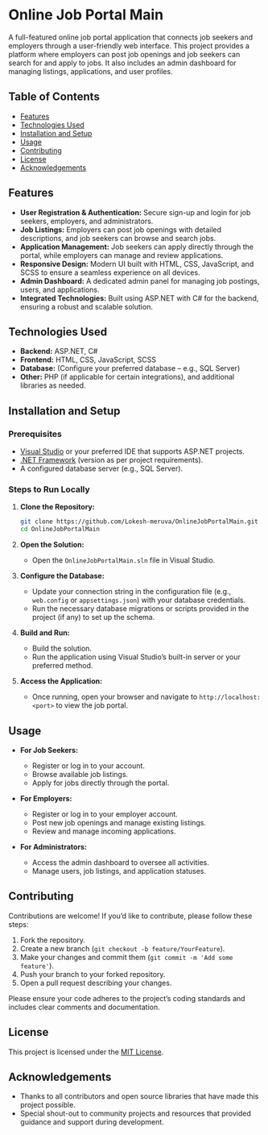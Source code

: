 

# Online Job Portal Main

A full-featured online job portal application that connects job seekers and employers through a user-friendly web interface. This project provides a platform where employers can post job openings and job seekers can search for and apply to jobs. It also includes an admin dashboard for managing listings, applications, and user profiles.

## Table of Contents

- [Features](#features)
- [Technologies Used](#technologies-used)
- [Installation and Setup](#installation-and-setup)
- [Usage](#usage)
- [Contributing](#contributing)
- [License](#license)
- [Acknowledgements](#acknowledgements)

## Features

- **User Registration & Authentication:** Secure sign-up and login for job seekers, employers, and administrators.
- **Job Listings:** Employers can post job openings with detailed descriptions, and job seekers can browse and search jobs.
- **Application Management:** Job seekers can apply directly through the portal, while employers can manage and review applications.
- **Responsive Design:** Modern UI built with HTML, CSS, JavaScript, and SCSS to ensure a seamless experience on all devices.
- **Admin Dashboard:** A dedicated admin panel for managing job postings, users, and applications.
- **Integrated Technologies:** Built using ASP.NET with C# for the backend, ensuring a robust and scalable solution.

## Technologies Used

- **Backend:** ASP.NET, C#
- **Frontend:** HTML, CSS, JavaScript, SCSS
- **Database:** (Configure your preferred database – e.g., SQL Server)
- **Other:** PHP (if applicable for certain integrations), and additional libraries as needed.

## Installation and Setup

### Prerequisites

- [Visual Studio](https://visualstudio.microsoft.com/) or your preferred IDE that supports ASP.NET projects.
- [.NET Framework](https://dotnet.microsoft.com/) (version as per project requirements).
- A configured database server (e.g., SQL Server).

### Steps to Run Locally

1. **Clone the Repository:**
   ```bash
   git clone https://github.com/Lokesh-meruva/OnlineJobPortalMain.git
   cd OnlineJobPortalMain
   ```

2. **Open the Solution:**
   - Open the `OnlineJobPortalMain.sln` file in Visual Studio.

3. **Configure the Database:**
   - Update your connection string in the configuration file (e.g., `web.config` or `appsettings.json`) with your database credentials.
   - Run the necessary database migrations or scripts provided in the project (if any) to set up the schema.

4. **Build and Run:**
   - Build the solution.
   - Run the application using Visual Studio’s built-in server or your preferred method.

5. **Access the Application:**
   - Once running, open your browser and navigate to `http://localhost:<port>` to view the job portal.

## Usage

- **For Job Seekers:**
  - Register or log in to your account.
  - Browse available job listings.
  - Apply for jobs directly through the portal.
  
- **For Employers:**
  - Register or log in to your employer account.
  - Post new job openings and manage existing listings.
  - Review and manage incoming applications.

- **For Administrators:**
  - Access the admin dashboard to oversee all activities.
  - Manage users, job listings, and application statuses.

## Contributing

Contributions are welcome! If you’d like to contribute, please follow these steps:

1. Fork the repository.
2. Create a new branch (`git checkout -b feature/YourFeature`).
3. Make your changes and commit them (`git commit -m 'Add some feature'`).
4. Push your branch to your forked repository.
5. Open a pull request describing your changes.

Please ensure your code adheres to the project’s coding standards and includes clear comments and documentation.

## License

This project is licensed under the [MIT License](LICENSE).

## Acknowledgements

- Thanks to all contributors and open source libraries that have made this project possible.
- Special shout-out to community projects and resources that provided guidance and support during development.

